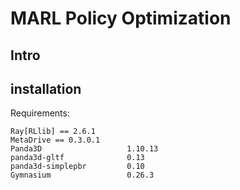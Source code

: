 # MARL Policy Optimization


## Intro

## installation
Requirements:
```
Ray[RLlib] == 2.6.1
MetaDrive == 0.3.0.1
Panda3D                   1.10.13
panda3d-gltf              0.13
panda3d-simplepbr         0.10
Gymnasium                 0.26.3
```
